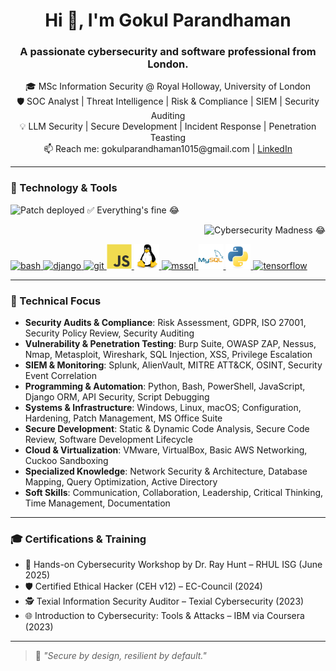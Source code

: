 
<h1 align="center">Hi 👋, I'm Gokul Parandhaman</h1>
<h3 align="center">A passionate cybersecurity and software professional from London. </h3>

<p align="center">
🎓 MSc Information Security @ Royal Holloway, University of London <br>
🛡️ SOC Analyst | Threat Intelligence | Risk & Compliance | SIEM | Security Auditing <br>
💡 LLM Security | Secure Development | Incident Response | Penetration Teasting  <br>
📫 Reach me: gokulparandhaman1015@gmail.com | 
<a href="https://www.linkedin.com/in/gokul-parandhaman-263762283" target="_blank">LinkedIn</a>
</p>



---

### 🔧 Technology & Tools 

<p align="left">
  <img src="https://media.tenor.com/YJjE4YpV5E8AAAAd/this-is-fine.gif" width="150" title="Patch deployed ✅ Everything's fine 😂">
</p>

<p align="right">
  <img src="https://media.tenor.com/2uyENRmiUt0AAAAC/coding.gif" width="150" title="Cybersecurity Madness 😂">
</p>

<p align="left">
  <a href="https://www.gnu.org/software/bash/" target="_blank" rel="noreferrer"> 
    <img src="https://www.vectorlogo.zone/logos/gnu_bash/gnu_bash-icon.svg" alt="bash" width="40" height="40"/> 
  </a>
  <a href="https://www.djangoproject.com/" target="_blank" rel="noreferrer"> 
    <img src="https://cdn.worldvectorlogo.com/logos/django.svg" alt="django" width="40" height="40"/> 
  </a>
  <a href="https://git-scm.com/" target="_blank" rel="noreferrer"> 
    <img src="https://www.vectorlogo.zone/logos/git-scm/git-scm-icon.svg" alt="git" width="40" height="40"/> 
  </a>
  <a href="https://developer.mozilla.org/en-US/docs/Web/JavaScript" target="_blank" rel="noreferrer"> 
    <img src="https://raw.githubusercontent.com/devicons/devicon/master/icons/javascript/javascript-original.svg" alt="javascript" width="40" height="40"/> 
  </a>
  <a href="https://www.linux.org/" target="_blank" rel="noreferrer"> 
    <img src="https://raw.githubusercontent.com/devicons/devicon/master/icons/linux/linux-original.svg" alt="linux" width="40" height="40"/> 
  </a>
  <a href="https://www.microsoft.com/en-us/sql-server" target="_blank" rel="noreferrer"> 
    <img src="https://www.svgrepo.com/show/303229/microsoft-sql-server-logo.svg" alt="mssql" width="40" height="40"/> 
  </a>
  <a href="https://www.mysql.com/" target="_blank" rel="noreferrer"> 
    <img src="https://raw.githubusercontent.com/devicons/devicon/master/icons/mysql/mysql-original-wordmark.svg" alt="mysql" width="40" height="40"/> 
  </a>
  <a href="https://www.python.org" target="_blank" rel="noreferrer"> 
    <img src="https://raw.githubusercontent.com/devicons/devicon/master/icons/python/python-original.svg" alt="python" width="40" height="40"/> 
  </a>
  <a href="https://www.tensorflow.org" target="_blank" rel="noreferrer"> 
    <img src="https://www.vectorlogo.zone/logos/tensorflow/tensorflow-icon.svg" alt="tensorflow" width="40" height="40"/> 
  </a>
</p>

---

### 🧰 Technical Focus

- **Security Audits & Compliance**: Risk Assessment, GDPR, ISO 27001, Security Policy Review, Security Auditing  
- **Vulnerability & Penetration Testing**: Burp Suite, OWASP ZAP, Nessus, Nmap, Metasploit, Wireshark, SQL Injection, XSS, Privilege Escalation  
- **SIEM & Monitoring**: Splunk, AlienVault, MITRE ATT&CK, OSINT, Security Event Correlation  
- **Programming & Automation**: Python, Bash, PowerShell, JavaScript, Django ORM, API Security, Script Debugging  
- **Systems & Infrastructure**: Windows, Linux, macOS; Configuration, Hardening, Patch Management, MS Office Suite  
- **Secure Development**: Static & Dynamic Code Analysis, Secure Code Review, Software Development Lifecycle  
- **Cloud & Virtualization**: VMware, VirtualBox, Basic AWS Networking, Cuckoo Sandboxing  
- **Specialized Knowledge**: Network Security & Architecture, Database Mapping, Query Optimization, Active Directory  
- **Soft Skills**: Communication, Collaboration, Leadership, Critical Thinking, Time Management, Documentation

---

### 🎓 Certifications & Training

- 🧪 Hands-on Cybersecurity Workshop by Dr. Ray Hunt – RHUL ISG (June 2025)  
- 🛡️ Certified Ethical Hacker (CEH v12) – EC-Council (2024)  
- 🕵️ Texial Information Security Auditor – Texial Cybersecurity (2023)  
- 🌐 Introduction to Cybersecurity: Tools & Attacks – IBM via Coursera (2023)

---

> 🧠 *"Secure by design, resilient by default."*
